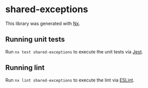 # shared-exceptions

This library was generated with [Nx](https://nx.dev).

## Running unit tests

Run `nx test shared-exceptions` to execute the unit tests via [Jest](https://jestjs.io).

## Running lint

Run `nx lint shared-exceptions` to execute the lint via [ESLint](https://eslint.org/).
